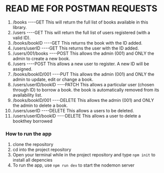 # READ ME FOR POSTMAN REQUESTS




1. /books                    ----GET  This will return the full list of books available in this library.
2. /users                    ----GET  This will return the full list of users registered (with a valid ID).
3. /books/bookID             ----GET  This returns the book with the ID added.
4. /users/userID             ----GET  This returns the user with the ID added.
5. /users/001/books          ----POST This allows the admin (001) and ONLY the admin to create a new book.
6. /users                    ----POST This allows a new user to register. A new ID will be assigned.
7. /books/bookID/001         ----PUT  This allows the admin (001) and ONLY the admin to update, edit or change a book.
8. /users/userID/bookID      ----PATCH This allows a particular user (chosen through ID) to borrow a book. the book is automatically removed from its availability list.
9. /books/bookID/001         ----DELETE This allows the admin (001) and ONLY the admin to delete a book.
10. /users/userID            ----DELETE This allows a users to be deleted.
11. /users/userID/bookID     ----DELETE This allows a user to delete a bookthey borrowed

### How to run the app

1. clone the repository
2. cd into the project repository
3. Open your terminal while in the project repository and type `npm init` to install all depencies
4. To run the app, use `npm run dev` to start the nodemon server